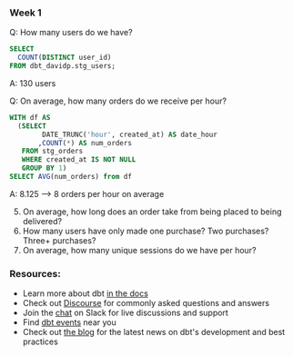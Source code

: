 ### Week 1 

Q: How many users do we have?
``` sql
SELECT 
  COUNT(DISTINCT user_id) 
FROM dbt_davidp.stg_users;
```
A: 130 users

Q: On average, how many orders do we receive per hour?
``` sql
WITH df AS 
  (SELECT 
        DATE_TRUNC('hour', created_at) AS date_hour
       ,COUNT(*) AS num_orders 
   FROM stg_orders 
   WHERE created_at IS NOT NULL 
   GROUP BY 1)
SELECT AVG(num_orders) from df
```
A: 8.125 --> 8 orders per hour on average

5. On average, how long does an order take from being placed to being delivered?
6. How many users have only made one purchase? Two purchases? Three+ purchases?
7. On average, how many unique sessions do we have per hour?


### Resources:
- Learn more about dbt [in the docs](https://docs.getdbt.com/docs/introduction)
- Check out [Discourse](https://discourse.getdbt.com/) for commonly asked questions and answers
- Join the [chat](https://community.getdbt.com/) on Slack for live discussions and support
- Find [dbt events](https://events.getdbt.com) near you
- Check out [the blog](https://blog.getdbt.com/) for the latest news on dbt's development and best practices
